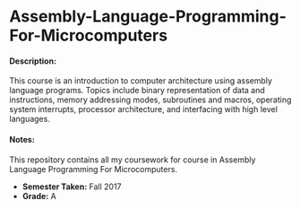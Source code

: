 # Assembly-Language-Programming-For-Microcomputers

#### Description:
This course is an introduction to computer architecture using assembly language programs. Topics include binary representation of data and instructions, memory addressing modes, subroutines and macros, operating system interrupts, processor architecture, and interfacing with high level languages.

#### Notes:
This repository contains all my coursework for course in Assembly Language Programming For Microcomputers.

 * **Semester Taken:** Fall 2017
 * **Grade:** A
